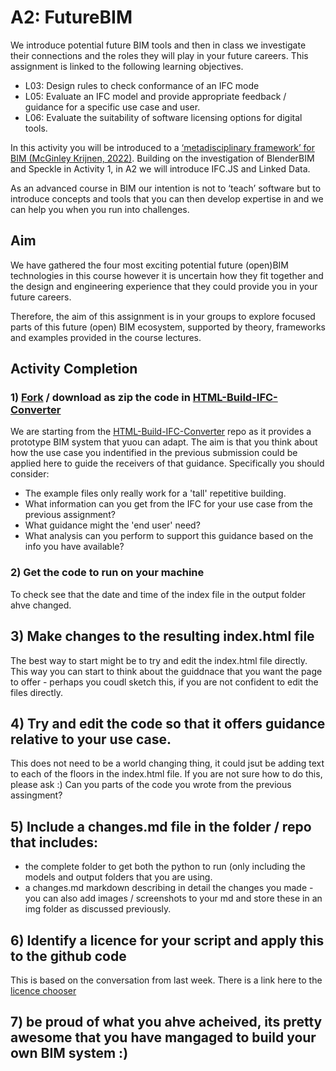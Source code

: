 # A2: FutureBIM
We introduce potential future BIM tools and then in class we investigate their connections and the roles they will play in your future careers. This assignment is linked to the following learning objectives.

* L03: Design rules to check conformance of an IFC mode
* L05: Evaluate an IFC model and provide appropriate feedback / guidance for a specific use case and user.
* L06: Evaluate the suitability of software licensing options for digital tools.

In this activity you will be introduced to a [‘metadisciplinary framework’ for BIM (McGinley Krijnen, 2022)](https://www.researchgate.net/publication/363579368_A_framework_for_meta-disciplinary_building_analysis/stats). Building on the investigation of BlenderBIM and Speckle in Activity 1, in A2 we will introduce IFC.JS and Linked Data.

As an advanced course in BIM our intention is not to ‘teach’ software but to introduce concepts and tools that you can then develop expertise in and we can help you when you run into challenges.

## Aim

We have gathered the four most exciting potential future (open)BIM technologies in this course however it is uncertain how they fit together and the design and engineering experience that they could provide you in your future careers.

Therefore, the aim of this assignment is in your groups to explore focused parts of this future (open) BIM ecosystem, supported by theory, frameworks and examples provided in the course lectures.

## Activity Completion


### 1) [Fork](https://docs.github.com/en/get-started/quickstart/fork-a-repo) / download as zip the code in [HTML-Build-IFC-Converter](https://github.com/timmcginley/HTML-Build-IFC-Converter)
We are starting from the [HTML-Build-IFC-Converter](https://github.com/timmcginley/HTML-Build-IFC-Converter) repo as it provides a prototype BIM system that yuou can adapt. The aim is that you think about how the use case you indentified in the previous submission could be applied here to guide the receivers of that guidance. Specifically you should consider:
* The example files only really work for a 'tall' repetitive building.
* What information can you get from the IFC for your use case from the previous assignment?
* What guidance might the 'end user' need?
* What analysis can you perform to support this guidance based on the info you have available?

### 2) Get the code to run on your machine
To check see that the date and time of the index file in the output folder ahve changed.

## 3) Make changes to the resulting index.html file
The best way to start might be to try and edit the index.html file directly. This way you can start to think about the guiddnace that you want the page to offer - perhaps you coudl sketch this, if you are not confident to edit the files directly.

## 4) Try and edit the code so that it offers guidance relative to your use case.
This does not need to be a world changing thing, it could jsut be adding text to each of the floors in the index.html file. If you are not sure how to do this, please ask :) Can you parts of the code you wrote from the previous assingment?

## 5) Include a changes.md file in the folder / repo that includes:
* the complete folder to get both the python to run (only including the models and output folders that you are using.
* a changes.md markdown describing in detail the changes you made - you can also add images / screenshots to your md and store these in an img folder as discussed previously.

## 6) Identify a licence for your script and apply this to the github code
This is based on the conversation from last week. There is a link here to the [licence chooser](https://choosealicense.com/)

## 7) be proud of what you ahve acheived, its pretty awesome that you have mangaged to build your own BIM system :)

